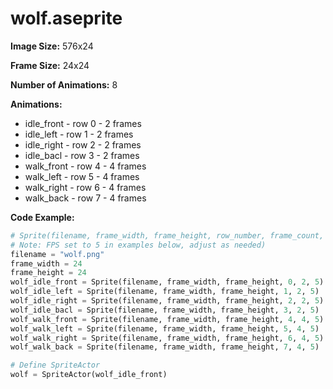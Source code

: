# wolf.aseprite
**Image Size:** 576x24

**Frame Size:** 24x24

**Number of Animations:** 8

**Animations:**
- idle_front - row 0 - 2 frames
- idle_left - row 1 - 2 frames
- idle_right - row 2 - 2 frames
- idle_bacl - row 3 - 2 frames
- walk_front - row 4 - 4 frames
- walk_left - row 5 - 4 frames
- walk_right - row 6 - 4 frames
- walk_back - row 7 - 4 frames

**Code Example:**
```python
# Sprite(filename, frame_width, frame_height, row_number, frame_count, fps)
# Note: FPS set to 5 in examples below, adjust as needed)
filename = "wolf.png"
frame_width = 24
frame_height = 24
wolf_idle_front = Sprite(filename, frame_width, frame_height, 0, 2, 5)
wolf_idle_left = Sprite(filename, frame_width, frame_height, 1, 2, 5)
wolf_idle_right = Sprite(filename, frame_width, frame_height, 2, 2, 5)
wolf_idle_bacl = Sprite(filename, frame_width, frame_height, 3, 2, 5)
wolf_walk_front = Sprite(filename, frame_width, frame_height, 4, 4, 5)
wolf_walk_left = Sprite(filename, frame_width, frame_height, 5, 4, 5)
wolf_walk_right = Sprite(filename, frame_width, frame_height, 6, 4, 5)
wolf_walk_back = Sprite(filename, frame_width, frame_height, 7, 4, 5)

# Define SpriteActor
wolf = SpriteActor(wolf_idle_front)
```
